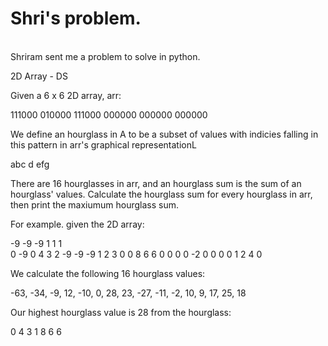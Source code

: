 # Shri's problem.
\
Shriram sent me a problem to solve in python.


2D Array - DS

Given a 6 x 6 2D array, arr:

111000
010000
111000
000000
000000
000000

We define an hourglass in A to be a subset of values with indicies falling in this pattern in arr's graphical representationL

abc
 d 
efg

There are 16 hourglasses in arr, and an hourglass sum is the sum of an hourglass' values. Calculate the hourglass sum for every hourglass in arr, then print the maxiumum hourglass sum.

For example. given the 2D array:

-9 -9 -9  1 1 1  
 0 -9  0  4 3 2
-9 -9 -9  1 2 3 
 0  0  8  6 6 0 
 0  0  0 -2 0 0 
 0  0  1  2 4 0

We calculate the following 16 hourglass values:

-63, -34, -9, 12,
-10, 0, 28, 23, 
-27, -11, -2, 10, 
 9, 17, 25, 18

 Our highest hourglass value is 28 from the hourglass:

 0 4 3
   1
 8 6 6 